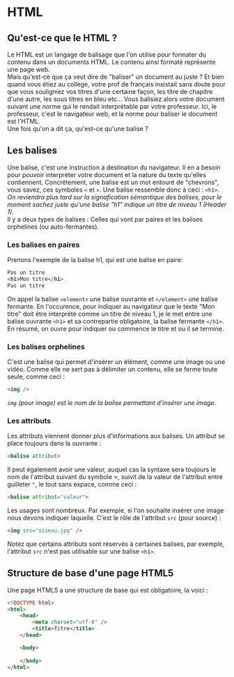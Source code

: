 # HTML

## Qu'est-ce que le HTML ?
Le HTML est un langage de balisage que l'on utilise pour formater du contenu dans un documents HTML. Le contenu ainsi formaté représente une page web.  
Mais qu'est-ce que ça veut dire de "baliser" un document au juste ? Et bien quand vous étiez au collège, votre prof de français insistait sans doute pour que vous souligniez vos titres d'une certaine façon, les titre de chapitre d'une autre, les sous titres en bleu etc... Vous balisiez alors votre document suivant une norme qui le rendait interprétable par votre professeur. Ici, le professeur, c'est le navigateur web, et la norme pour baliser le document est l'HTML.  
Une fois qu'on a dit ça, qu'est-ce qu'une balise ?  

## Les balises
Une balise, c'est une instruction à destination du navigateur. Il en a besoin pour pouvoir interpréter votre document et la nature du texte qu'elles contiennent. Concrétement, une balise est un mot entouré de "chevrons", vous savez, ces symboles `<` et `>`. Une balise ressemble donc à ceci : `<h1>`. _On reviendra plus tard sur la signafication sémantique des balises, pour le moment sachez juste qu'une balise "h1" indique un titre de niveau 1 (Header 1)_.  
Il y a deux types de balises : Celles qui vont par paires et les balises orphelines (ou auto-fermantes).  

### Les balises en paires
Prenons l'exemple de la balise h1, qui est une balise en paire:  
```html
Pas un titre
<h1>Mon titre</h1>
Pas un titre
```
On appel la balise `<element>` une balise ouvrante et `</element>` une balise fermante. En l'occurence, pour indiquer au navigateur que le texte "Mon titre" doit être interprété comme un titre de niveau 1, je le met entre une balise ouvrante `<h1>` et sa contrepartie obligatoire, la balise fermante `</h1>`. En résumé, on ouvre pour indiquer ou commence le titre et ou il se termine.

### Les balises orphelines
C'est une balise qui permet d'insérer un élément, comme une image ou une vidéo. Comme elle ne sert pas à délimiter un contenu, elle se ferme toute seule, comme ceci :  
```html
<img />
```
_`img` (pour image) est le nom de la balise permettant d'insérer une image._  

### Les attributs
Les attributs viennent donner plus d'informations aux balises. Un attribut se place toujours dans la ouvrante :  
```html
<balise attribut>
```

Il peut également avoir une valeur, auquel cas la syntaxe sera toujours le nom de l'attribut suivant du symbole =, suivit de la valeur de l'attribut entre guilleter `"`, le tout sans expace, comme ceci :  
```html
<balise attribut="valeur">
```

Les usages sont nombreux. Par exemple, si l'on souhaite insérer une image nous devons indiquer laquelle. C'est le rôle de l'attribut `src` (pour source) :  
```html
<img src="oiseau.jpg" />
```

Notez que certains attributs sont réservés à certaines balises, par exemple, l'attribut `src` n'est pas utilisable sur une balise `<h1>`.

## Structure de base d'une page HTML5
Une page HTML5 a une structure de base qui est obligatoire, la voici :  

```html
<!DOCTYPE html>
<html>
    <head>
        <meta charset="utf-8" />
        <title>Titre</title>
    </head>

    <body>
    
    </body>
</html>
```